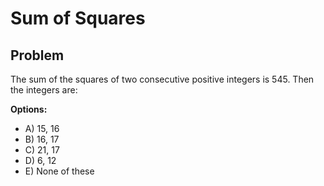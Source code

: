 # Sum of Squares

## Problem

The sum of the squares of two consecutive positive integers is 545. Then the integers are:

**Options:**
- A) 15, 16
- B) 16, 17
- C) 21, 17
- D) 6, 12
- E) None of these
